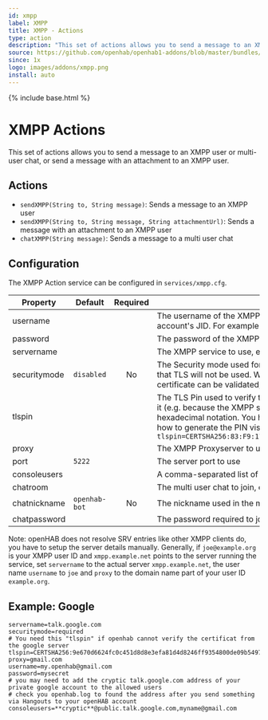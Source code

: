 ```yaml
---
id: xmpp
label: XMPP
title: XMPP - Actions
type: action
description: "This set of actions allows you to send a message to an XMPP user or multi-user chat, or send a message with an attachment to an XMPP user."
source: https://github.com/openhab/openhab1-addons/blob/master/bundles/action/org.openhab.action.xmpp/README.md
since: 1x
logo: images/addons/xmpp.png
install: auto
---
```


<!-- Attention authors: Do not edit directly. Please add your changes to the appropriate source repository -->

{% include base.html %}

# XMPP Actions

This set of actions allows you to send a message to an XMPP user or multi-user chat, or send a message with an attachment to an XMPP user.

## Actions

* `sendXMPP(String to, String message)`: Sends a message to an XMPP user
* `sendXMPP(String to, String message, String attachmentUrl)`: Sends a message with an attachment to an XMPP user
* `chatXMPP(String message)`: Sends a message to a multi user chat

## Configuration

The XMPP Action service can be configured in `services/xmpp.cfg`.

| Property | Default | Required | Description |
|----------|---------|:--------:|-------------|
| username | | | The username of the XMPP account used by openHAB. Most services will require that you use only the localpart of the account's JID. For example if your accounts JID is `myuser@example.org`, then only configure `myuser`. |
| password | | | The password of the XMPP account used by openHAB |
| servername | | | The XMPP service to use, e.g. `jabber.de`. A list of public XMPP services can be found at https://xmpp.net/directory.php |
| securitymode | `disabled` | No | The Security mode used for the XMPP connection. Can be either `required` or `disabled`. Defaults to `disabled`, which means that TLS will not be used.  Warning: If you change this to non-disabled, then you must make sure that your TLS server certificate can be validated, otherwhise the connection will fail. |
| tlspin | | | The TLS Pin used to verify the XMPP service's certificate. Set this in case openHAB's default `SSLContext` is unable to verfiy it (e.g. because the XMPP service uses a self-signed certificate). The PIN value is bascially the hash of the certificate in hexadecimal notation. You have to set `securitymode` to `required` to enable TLS for XMPP connections. For information on how to generate the PIN visit https://github.com/Flowdalic/java-pinning .  Example: `tlspin=CERTSHA256:83:F9:17:1E:06:A3:13:11:88:89:F7:D7:93:02:BD:1B:7A:20:42:EE:0C:FD:02:9A:BF:8D:D0:6F:FA:6C:D9:D3`
| proxy | | | The XMPP Proxyserver to use, e.g. `gmail.com` |
| port | `5222` | | The server port to use |
| consoleusers | | | A comma-separated list of users that are allowed to use the XMPP console |
| chatroom | | | The multi user chat to join, e.g. `openhab@chat.example.com` |
| chatnickname | `openhab-bot` | No | The nickname used in the multi-user chat |
| chatpassword | | | The password required to join the multi user chat |


Note: openHAB does not resolve SRV entries like other XMPP clients do, you have to setup the server details manually. Generally, if `joe@example.org` is your XMPP user ID and `xmpp.example.net` points to the server running the service, set `servername` to the actual server `xmpp.example.net`, the user name `username` to `joe` and `proxy` to the domain name part of your user ID `example.org`.

## Example: Google

```
servername=talk.google.com
securitymode=required
# You need this "tlspin" if openhab cannot verify the certificat from the google server
tlspin=CERTSHA256:9e670d6624fc0c451d8d8e3efa81d4d8246ff9354800de09b549700e8d2a730a
proxy=gmail.com
username=my.openhab@gmail.com
password=mysecret
# you may need to add the cryptic talk.google.com address of your private google account to the allowed users
# check you openhab.log to found the address after you send something via Hangouts to your openHAB account
consoleusers=**cryptic**@public.talk.google.com,myname@gmail.com
```
